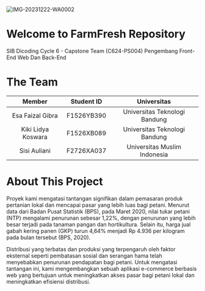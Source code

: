 ![IMG-20231222-WA0002]([https://github.com/DuitDojo-Capstone-Project/.github/assets/126539714/d366de4b-619e-4619-bb77-4d4d7dadf5aa](https://github.com/FarmFresh-Capstone-Project/.github/blob/main/favicon.png))

# Welcome to FarmFresh Repository

SIB Dicoding Cycle 6 - Capstone Team (C624-PS004)
Pengembang Front-End Web Dan Back-End 

# The Team

|            Member                   | Student ID  |          Universitas           |
| :---------------------------------: | :---------: | :---------------------------:  |
| Esa Faizal Gibra                    | F1526YB390  | Universitas Teknologi Bandung  |
| Kiki Lidya Koswara                  | F1526XB089  | Universitas Teknologi Bandung  |
| Sisi Auliani                        | F2726XA037  | Universitas Muslim Indonesia   |

# About This Project
Proyek kami mengatasi tantangan signifikan dalam pemasaran produk pertanian lokal dan mencapai pasar yang lebih luas bagi petani. Menurut data dari Badan Pusat Statistik (BPS), 
pada Maret 2020, nilai tukar petani (NTP) mengalami penurunan sebesar 1,22%, dengan penurunan yang lebih besar terjadi pada tanaman pangan dan hortikultura. Selain itu, 
harga jual gabah kering panen (GKP) turun 4,64% menjadi Rp 4.936 per kilogram pada bulan tersebut (BPS, 2020).

Distribusi yang terbatas dan produksi yang terpengaruh oleh faktor eksternal seperti pembatasan sosial dan serangan hama telah menyebabkan penurunan pendapatan bagi petani. 
Untuk mengatasi tantangan ini, kami mengembangkan sebuah aplikasi e-commerce berbasis web yang bertujuan untuk meningkatkan akses pasar bagi petani lokal dan meningkatkan 
efisiensi distribusi.
